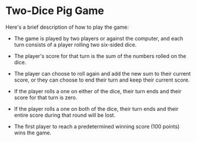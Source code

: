 # Two-Dice Pig Game

Here's a brief description of how to play the game:

- The game is played by two players or against the computer, and each turn consists of a player rolling two six-sided dice.

- The player's score for that turn is the sum of the numbers rolled on the dice.

- The player can choose to roll again and add the new sum to their current score, or they can choose to end their turn and keep their current score.

- If the player rolls a one on either of the dice, their turn ends and their score for that turn is zero.

- If the player rolls a one on both of the dice, their turn ends and their entire score during that round will be lost.

- The first player to reach a predetermined winning score (100 points) wins the game.
